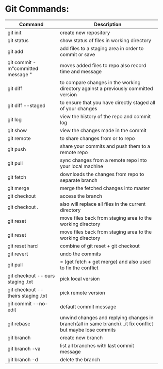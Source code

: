 # Git Commands:

| Command | Description |
| ------- | ------- |
| git init | create new repository |
| git status | show status of files in working directory |
| git add | add files to a staging area in order to commit or save |
| git commit -m"committed message " | moves added files to repo also record time and message |
| git diff | to compare changes in the working directory against a previously committed version |
| git diff --staged | to ensure that you have directly staged all of your changes |
| git log | view the history of the repo and commit log |
| git show | view the changes made in the commit |
| git remote | to share changes from or to repo |
| git push | share your commits and push them to a remote repo |
| git pull | sync changes from a remote repo into your local machine |
| git fetch | downloads the changes from repo to separate branch |
| git merge | merge the fetched changes into master |
| git checkout | access the branch |
| git checkout . | also will replace all files in the current directory | 
| git reset | move files back from staging area to the working directory |
| git reset | move files back from staging area to the working directory |
| git reset hard | combine of git reset + git checkout |
| git revert | undo the commits |
| git pull | = (get fetch + get merge) and also used to fix the conflict |
| git checkout -- ours staging .txt | pick local version |
| git checkout -- theirs staging .txt | pick remote version |
| git commit --no-edit | default commit message |
| git rebase | unwind changes and replying changes in branch(all in same branch)...it fix conflict but maybe lose commits |
| git branch | create new branch |
| git branch -va | list all branches with last commit message |
| git branch -d | delete the branch |
